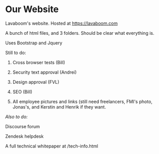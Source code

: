 # Our Website
Lavaboom's website. Hosted at https://lavaboom.com

A bunch of html files, and 3 folders. Should be clear what everything is.

Uses Bootstrap and Jquery

Still to do:

1. Cross browser tests (Bill)

2. Security text approval (Andrei)

3. Design approval (FVL)

4. SEO (Bill)

5. All employee pictures and links (still need freelancers, FMI's photo, Jonas's, and Kerstin and Henrik if they want.


*Also to do:*

Discourse forum

Zendesk helpdesk

A full technical whitepaper at /tech-info.html
